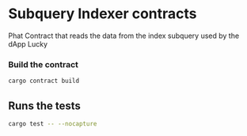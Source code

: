 # Subquery Indexer contracts
Phat Contract that reads the data from the index subquery used by the dApp Lucky

### Build the contract ###
```bash
cargo contract build
```

## Runs the tests
```bash
cargo test -- --nocapture
```